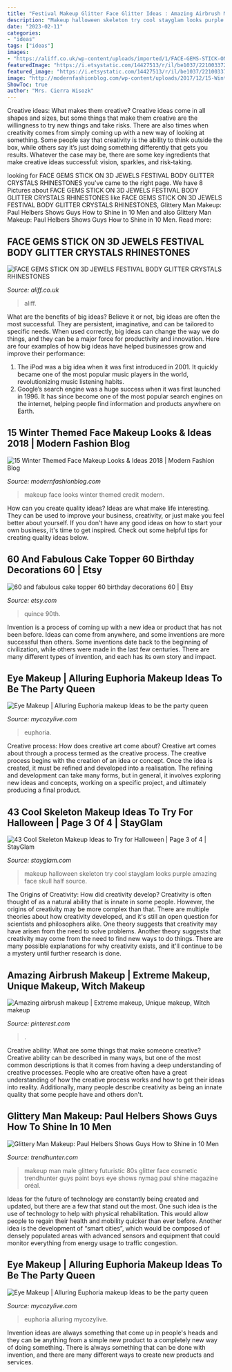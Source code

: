 ```yaml
---
title: "Festival Makeup Glitter Face Glitter Ideas : Amazing Airbrush Makeup"
description: "Makeup halloween skeleton try cool stayglam looks purple amazing face skull half source"
date: "2023-02-11"
categories:
- "ideas"
tags: ["ideas"]
images:
- "https://aliff.co.uk/wp-content/uploads/imported/1/FACE-GEMS-STICK-ON-3D-JEWELS-FESTIVAL-BODY-GLITTER-CRYSTALS-RHINESTONES-EYE-UK-164023481741-8.jpg"
featuredImage: "https://i.etsystatic.com/14427513/r/il/be1037/2210033720/il_794xN.2210033720_dft6.jpg"
featured_image: "https://i.etsystatic.com/14427513/r/il/be1037/2210033720/il_794xN.2210033720_dft6.jpg"
image: "http://modernfashionblog.com/wp-content/uploads/2017/12/15-Winter-Themed-Face-Makeup-Looks-Ideas-2018-9.gif"
ShowToc: true
author: "Mrs. Cierra Wisozk"
---
```



Creative ideas: What makes them creative?
Creative ideas come in all shapes and sizes, but some things that make them creative are the willingness to try new things and take risks. There are also times when creativity comes from simply coming up with a new way of looking at something. Some people say that creativity is the ability to think outside the box, while others say it’s just doing something differently that gets you results. Whatever the case may be, there are some key ingredients that make creative ideas successful: vision, sparkles, and risk-taking.

	

		
looking for FACE GEMS STICK ON 3D JEWELS FESTIVAL BODY GLITTER CRYSTALS RHINESTONES you've came to the right page. We have 8 Pictures about FACE GEMS STICK ON 3D JEWELS FESTIVAL BODY GLITTER CRYSTALS RHINESTONES like FACE GEMS STICK ON 3D JEWELS FESTIVAL BODY GLITTER CRYSTALS RHINESTONES, Glittery Man Makeup: Paul Helbers Shows Guys How to Shine in 10 Men and also Glittery Man Makeup: Paul Helbers Shows Guys How to Shine in 10 Men. Read more:
		
    
## FACE GEMS STICK ON 3D JEWELS FESTIVAL BODY GLITTER CRYSTALS RHINESTONES

<img loading=lazy src="https://aliff.co.uk/wp-content/uploads/imported/1/FACE-GEMS-STICK-ON-3D-JEWELS-FESTIVAL-BODY-GLITTER-CRYSTALS-RHINESTONES-EYE-UK-164023481741-8.jpg" onerror="this.onerror=null;this.src='https://tse2.mm.bing.net/th?id=OIP.M5qg94xQNwDvyHj9i8REzgHaHa&amp;pid=15.1';" alt="FACE GEMS STICK ON 3D JEWELS FESTIVAL BODY GLITTER CRYSTALS RHINESTONES">

_Source: aliff.co.uk_

>aliff. 

	

What are the benefits of big ideas?
Believe it or not, big ideas are often the most successful. They are persistent, imaginative, and can be tailored to specific needs. When used correctly, big ideas can change the way we do things, and they can be a major force for productivity and innovation. Here are four examples of how big ideas have helped businesses grow and improve their performance: 
1. The iPod was a big idea when it was first introduced in 2001. It quickly became one of the most popular music players in the world, revolutionizing music listening habits. 
2. Google’s search engine was a huge success when it was first launched in 1996. It has since become one of the most popular search engines on the internet, helping people find information and products anywhere on Earth. 

    
## 15 Winter Themed Face Makeup Looks &amp; Ideas 2018 | Modern Fashion Blog

<img loading=lazy src="http://modernfashionblog.com/wp-content/uploads/2017/12/15-Winter-Themed-Face-Makeup-Looks-Ideas-2018-9.gif" onerror="this.onerror=null;this.src='https://tse2.mm.bing.net/th?id=OIP.gk64WZOYIQFRrjpc38KnrwHaKc&amp;pid=15.1';" alt="15 Winter Themed Face Makeup Looks &amp; Ideas 2018 | Modern Fashion Blog">

_Source: modernfashionblog.com_

>makeup face looks winter themed credit modern. 

	

How can you create quality ideas?
Ideas are what make life interesting. They can be used to improve your business, creativity, or just make you feel better about yourself. If you don't have any good ideas on how to start your own business, it's time to get inspired. Check out some helpful tips for creating quality ideas below.

    
## 60 And Fabulous Cake Topper 60 Birthday Decorations 60 | Etsy

<img loading=lazy src="https://i.etsystatic.com/14427513/r/il/be1037/2210033720/il_794xN.2210033720_dft6.jpg" onerror="this.onerror=null;this.src='https://tse3.mm.bing.net/th?id=OIP.JrHvQ68_XPQVtTKGM4IAhAHaKX&amp;pid=15.1';" alt="60 and fabulous cake topper 60 birthday decorations 60 | Etsy">

_Source: etsy.com_

>quince 90th. 

	

Invention is a process of coming up with a new idea or product that has not been before. Ideas can come from anywhere, and some inventions are more successful than others. Some inventions date back to the beginning of civilization, while others were made in the last few centuries. There are many different types of invention, and each has its own story and impact.

    
## Eye Makeup | Alluring Euphoria Makeup Ideas To Be The Party Queen

<img loading=lazy src="https://mycozylive.com/wp-content/uploads/2020/08/16-1.jpg" onerror="this.onerror=null;this.src='https://tse1.mm.bing.net/th?id=OIP.QatBCo6adI5Z2vdtFa-dFwHaKK&amp;pid=15.1';" alt="Eye Makeup | Alluring Euphoria makeup Ideas to be the party queen">

_Source: mycozylive.com_

>euphoria. 

	

Creative process: How does creative art come about?
Creative art comes about through a process termed as the creative process. The creative process begins with the creation of an idea or concept. Once the idea is created, it must be refined and developed into a realisation. The refining and development can take many forms, but in general, it involves exploring new ideas and concepts, working on a specific project, and ultimately producing a final product.

    
## 43 Cool Skeleton Makeup Ideas To Try For Halloween | Page 3 Of 4 | StayGlam

<img loading=lazy src="https://stayglam.com/wp-content/uploads/2016/10/Purple-Skeleton-Makeup-Idea-for-Halloween.jpg" onerror="this.onerror=null;this.src='https://tse1.mm.bing.net/th?id=OIP.4t3EWt3EAlGihU7f2NyaKwHaLH&amp;pid=15.1';" alt="43 Cool Skeleton Makeup Ideas to Try for Halloween | Page 3 of 4 | StayGlam">

_Source: stayglam.com_

>makeup halloween skeleton try cool stayglam looks purple amazing face skull half source. 

	

The Origins of Creativity: How did creativity develop?
Creativity is often thought of as a natural ability that is innate in some people. However, the origins of creativity may be more complex than that. There are multiple theories about how creativity developed, and it's still an open question for scientists and philosophers alike. One theory suggests that creativity may have arisen from the need to solve problems. Another theory suggests that creativity may come from the need to find new ways to do things. There are many possible explanations for why creativity exists, and it'll continue to be a mystery until further research is done.

    
## Amazing Airbrush Makeup | Extreme Makeup, Unique Makeup, Witch Makeup

<img loading=lazy src="https://i.pinimg.com/736x/5f/60/6b/5f606bd758b5da7e5ab50ba13e77ddb9--halloween-costumes-halloween-ideas.jpg" onerror="this.onerror=null;this.src='https://tse4.mm.bing.net/th?id=OIP.oRul4KxbmjoTRBVp2CLB5gHaJ4&amp;pid=15.1';" alt="Amazing airbrush makeup | Extreme makeup, Unique makeup, Witch makeup">

_Source: pinterest.com_

>. 

	

Creative ability: What are some things that make someone creative?
Creative ability can be described in many ways, but one of the most common descriptions is that it comes from having a deep understanding of creative processes. People who are creative often have a great understanding of how the creative process works and how to get their ideas into reality. Additionally, many people describe creativity as being an innate quality that some people have and others don't.

    
## Glittery Man Makeup: Paul Helbers Shows Guys How To Shine In 10 Men

<img loading=lazy src="http://cdn.trendhunterstatic.com/thumbs/glittery-man-makeup.jpeg" onerror="this.onerror=null;this.src='https://tse2.mm.bing.net/th?id=OIP.vy2JJv-VwzErY82S4EzcsAHaLH&amp;pid=15.1';" alt="Glittery Man Makeup: Paul Helbers Shows Guys How to Shine in 10 Men">

_Source: trendhunter.com_

>makeup man male glittery futuristic 80s glitter face cosmetic trendhunter guys paint boys eye shows nymag paul shine magazine oréal. 

	

Ideas for the future of technology are constantly being created and updated, but there are a few that stand out the most. One such idea is the use of technology to help with physical rehabilitation. This would allow people to regain their health and mobility quicker than ever before. Another idea is the development of “smart cities”, which would be composed of densely populated areas with advanced sensors and equipment that could monitor everything from energy usage to traffic congestion.

    
## Eye Makeup | Alluring Euphoria Makeup Ideas To Be The Party Queen

<img loading=lazy src="https://mycozylive.com/wp-content/uploads/2020/08/22-1.jpg" onerror="this.onerror=null;this.src='https://tse2.mm.bing.net/th?id=OIP.XCYMEf8h6wfBa9TeaoCfHgHaK6&amp;pid=15.1';" alt="Eye Makeup | Alluring Euphoria makeup Ideas to be the party queen">

_Source: mycozylive.com_

>euphoria alluring mycozylive. 

	

Invention ideas are always something that come up in people's heads and they can be anything from a simple new product to a completely new way of doing something. There is always something that can be done with invention, and there are many different ways to create new products and services.

